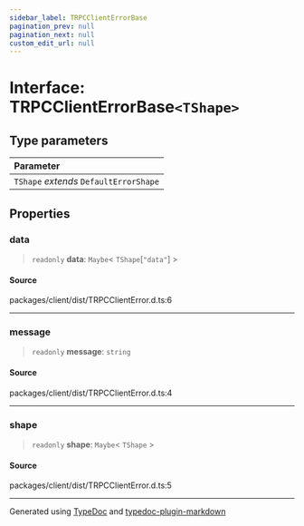 ```yaml
---
sidebar_label: TRPCClientErrorBase
pagination_prev: null
pagination_next: null
custom_edit_url: null
---
```


# Interface: TRPCClientErrorBase`<TShape>`

## Type parameters

| Parameter                              |
| :------------------------------------- |
| `TShape` _extends_ `DefaultErrorShape` |

## Properties

### data

> `readonly` **data**: `Maybe`< `TShape`[`"data"`] \>

#### Source

packages/client/dist/TRPCClientError.d.ts:6

---

### message

> `readonly` **message**: `string`

#### Source

packages/client/dist/TRPCClientError.d.ts:4

---

### shape

> `readonly` **shape**: `Maybe`< `TShape` \>

#### Source

packages/client/dist/TRPCClientError.d.ts:5

---

Generated using [TypeDoc](https://typedoc.org/) and [typedoc-plugin-markdown](https://www.npmjs.com/package/typedoc-plugin-markdown)
